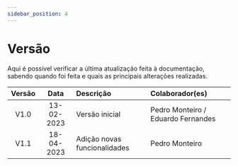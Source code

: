 ```yaml
---
sidebar_position: 4
---
```


# Versão

Aqui é possível verificar a última atualização feita à documentação, sabendo quando foi feita e quais as principais alterações realizadas.

| Versão | Data    | Descrição   | Colaborador(es) |
| :---:   | :---: | :--- | :--- |
| V1.0 | 13-02-2023   | Versão inicial   | Pedro Monteiro / Eduardo Fernandes|
| V1.1 | 18-04-2023   | Adição novas funcionalidades   | Pedro Monteiro |